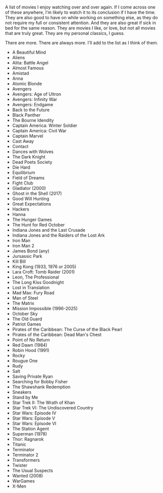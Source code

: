 A list of movies I enjoy watching over and over again. If I come across one of 
these anywhere, I'm likely to watch it to its conclusion if I have the time. They are 
also good to have on while working on something else, as they do not require my full 
or consistent attention. And they are also great if sick in bed for the same reason. 
They are movies I like, or love, but not all movies that are truly great. They are
my personal classics, I guess.

There are more. There are always more. I'll add to the list as I think of them.

- A Beautiful Mind
- Aliens
- Alita: Battle Angel
- Almost Famous
- Amistad
- Anna
- Atomic Blonde
- Avengers
- Avengers: Age of Ultron
- Avengers: Infinity War
- Avengers: Endgame
- Back to the Future
- Black Panther
- The Bourne Idendity
- Captain America: Winter Soldier
- Captain America: Civil War
- Captain Marvel
- Cast Away
- Contact
- Dances with Wolves
- The Dark Knight
- Dead Poets Society
- Die Hard
- Equilibrium
- Field of Dreams
- Fight Club
- Gladiator (2000)
- Ghost in the Shell (2017)
- Good Will Hunting
- Great Expectations
- Hackers
- Hanna
- The Hunger Games
- The Hunt for Red October
- Indiana Jones and the Last Crusade
- Indiana Jones and the Raiders of the Lost Ark
- Iron Man
- Iron Man 2
- James Bond (any)
- Jursassic Park
- Kill Bill
- King Kong (1933, 1976 or 2005)
- Lara Croft: Tomb Raider (2001)
- Leon, The Professional
- The Long Kiss Goodnight
- Lost in Translation
- Mad Max: Fury Road
- Man of Steel
- The Matrix
- Mission Impossible (1996-2025)
- October Sky
- The Old Guard
- Patriot Games
- Pirates of the Caribbean: The Curse of the Black Pearl
- Pirates of the Caribbean: Dead Man's Chest
- Point of No Return
- Red Dawn (1984)
- Robin Hood (1991)
- Rocky
- Rougue One
- Rudy
- Salt
- Saving Private Ryan
- Searching for Bobby Fisher
- The Shawshank Redemption
- Sneakers
- Stand by Me
- Star Trek II: The Wrath of Khan
- Star Trek VI: The Undiscovered Country
- Star Wars: Episode IV
- Star Wars: Episode V
- Star Wars: Episode VI
- The Station Agent
- Superman (1978)
- Thor: Ragnarok
- Titanic
- Terminator
- Terminator 2
- Transformers
- Twister
- The Usual Suspects
- Wanted (2008)
- WarGames
- X-Men

